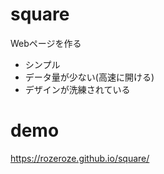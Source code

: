 # square
Webページを作る
- シンプル
- データ量が少ない(高速に開ける)
- デザインが洗練されている

# demo
https://rozeroze.github.io/square/

